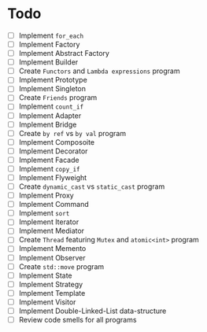 # Todo

- [ ] Implement `for_each`
- [ ] Implement Factory
- [ ] Implement Abstract Factory
- [ ] Implement Builder
- [ ] Create `Functors` and `Lambda expressions` program
- [ ] Implement Prototype
- [ ] Implement Singleton
- [ ] Create `Friends` program
- [ ] Implement `count_if`
- [ ] Implement Adapter
- [ ] Implement Bridge
- [ ] Create `by ref` vs `by val` program
- [ ] Implement Composoite
- [ ] Implement Decorator
- [ ] Implement Facade
- [ ] Implement `copy_if`
- [ ] Implement Flyweight
- [ ] Create `dynamic_cast` vs `static_cast` program
- [ ] Implement Proxy
- [ ] Implement Command
- [ ] Implement `sort`
- [ ] Implement Iterator
- [ ] Implement Mediator
- [ ] Create `Thread` featuring `Mutex` and `atomic<int>` program
- [ ] Implement Memento
- [ ] Implement Observer
- [ ] Create `std::move` program
- [ ] Implement State
- [ ] Implement Strategy
- [ ] Implement Template
- [ ] Implement Visitor
- [ ] Implement Double-Linked-List data-structure
- [ ] Review code smells for all programs
